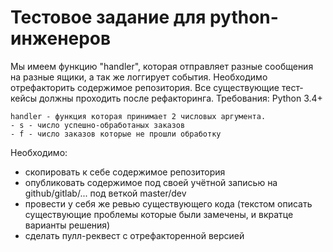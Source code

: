 # Тестовое задание для python-инженеров

Мы имеем функцию "handler", которая отправляет разные сообщения на разные ящики, а так же логгирует события.
Необходимо отрефакторить содержимое репозитория. Все существующие тест-кейсы должны проходить после рефакторинга.
Требования: Python 3.4+

```
handler - функция которая принимает 2 числовых аргумента.
- s - число успешно-обработаных заказов
- f - число заказов которые не прошли обработку
```

Необходимо:
- скопировать к себе содержимое репозитория
- опубликовать содержимое под своей учётной записью на github/gitlab/... под веткой master/dev
- провести у себя же ревью существующего кода (текстом описать существующие проблемы которые были замечены, и вкратце варианты решения)
- сделать пулл-реквест c отрефакторенной версией